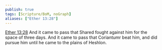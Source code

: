 ```yaml
---
publish: true
tags: [Scripture/BoM, noGraph]
aliases: ["Ether 13:28"]
---
```

[Ether 13:28](https://churchofjesuschrist.org/study/scriptures/bofm/ether/13?lang=eng&id=p28#p28) And it came to pass that Shared fought against him for the space of three days. And it came to pass that Coriantumr beat him, and did pursue him until he came to the plains of Heshlon.
